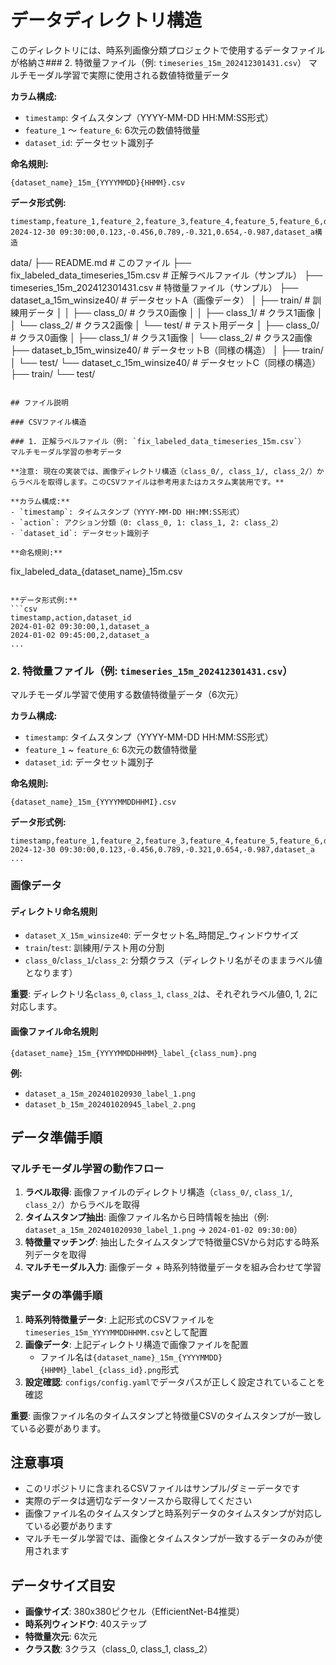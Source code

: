 # データディレクトリ構造

このディレクトリには、時系列画像分類プロジェクトで使用するデータファイルが格納さ### 2. 特徴量ファイル（例: `timeseries_15m_202412301431.csv`）
マルチモーダル学習で実際に使用される数値特徴量データ

**カラム構成:**
- `timestamp`: タイムスタンプ（YYYY-MM-DD HH:MM:SS形式）
- `feature_1` ～ `feature_6`: 6次元の数値特徴量
- `dataset_id`: データセット識別子

**命名規則:**
```
{dataset_name}_15m_{YYYYMMDD}{HHMM}.csv
```

**データ形式例:**
```csv
timestamp,feature_1,feature_2,feature_3,feature_4,feature_5,feature_6,dataset_id
2024-12-30 09:30:00,0.123,-0.456,0.789,-0.321,0.654,-0.987,dataset_a構造

```
data/
├── README.md                                    # このファイル
├── fix_labeled_data_timeseries_15m.csv         # 正解ラベルファイル（サンプル）
├── timeseries_15m_202412301431.csv             # 特徴量ファイル（サンプル）
├── dataset_a_15m_winsize40/                    # データセットA（画像データ）
│   ├── train/                                   # 訓練用データ
│   │   ├── class_0/                            # クラス0画像
│   │   ├── class_1/                            # クラス1画像
│   │   └── class_2/                            # クラス2画像
│   └── test/                                    # テスト用データ
│       ├── class_0/                            # クラス0画像
│       ├── class_1/                            # クラス1画像
│       └── class_2/                            # クラス2画像
├── dataset_b_15m_winsize40/                    # データセットB（同様の構造）
│   ├── train/
│   └── test/
└── dataset_c_15m_winsize40/                    # データセットC（同様の構造）
    ├── train/
    └── test/
```

## ファイル説明

### CSVファイル構造

### 1. 正解ラベルファイル（例: `fix_labeled_data_timeseries_15m.csv`）
マルチモーダル学習の参考データ

**注意: 現在の実装では、画像ディレクトリ構造（class_0/, class_1/, class_2/）からラベルを取得します。このCSVファイルは参考用またはカスタム実装用です。**

**カラム構成:**
- `timestamp`: タイムスタンプ（YYYY-MM-DD HH:MM:SS形式）
- `action`: アクション分類（0: class_0, 1: class_1, 2: class_2）
- `dataset_id`: データセット識別子

**命名規則:**
```
fix_labeled_data_{dataset_name}_15m.csv
```

**データ形式例:**
```csv
timestamp,action,dataset_id
2024-01-02 09:30:00,1,dataset_a
2024-01-02 09:45:00,2,dataset_a
...
```

### 2. 特徴量ファイル（例: `timeseries_15m_202412301431.csv`）
マルチモーダル学習で使用する数値特徴量データ（6次元）

**カラム構成:**
- `timestamp`: タイムスタンプ（YYYY-MM-DD HH:MM:SS形式）
- `feature_1` ~ `feature_6`: 6次元の数値特徴量
- `dataset_id`: データセット識別子

**命名規則:**
```
{dataset_name}_15m_{YYYYMMDDHHMI}.csv
```

**データ形式例:**
```csv
timestamp,feature_1,feature_2,feature_3,feature_4,feature_5,feature_6,dataset_id
2024-12-30 09:30:00,0.123,-0.456,0.789,-0.321,0.654,-0.987,dataset_a
...
```

### 画像データ

#### ディレクトリ命名規則
- `dataset_X_15m_winsize40`: データセット名_時間足_ウィンドウサイズ
- `train`/`test`: 訓練用/テスト用の分割
- `class_0`/`class_1`/`class_2`: 分類クラス（ディレクトリ名がそのままラベル値となります）

**重要**: ディレクトリ名`class_0`, `class_1`, `class_2`は、それぞれラベル値0, 1, 2に対応します。

#### 画像ファイル命名規則
```
{dataset_name}_15m_{YYYYMMDDHHMM}_label_{class_num}.png
```

**例:**
- `dataset_a_15m_202401020930_label_1.png`
- `dataset_b_15m_202401020945_label_2.png`

## データ準備手順

### マルチモーダル学習の動作フロー

1. **ラベル取得**: 画像ファイルのディレクトリ構造（`class_0/`, `class_1/`, `class_2/`）からラベルを取得
2. **タイムスタンプ抽出**: 画像ファイル名から日時情報を抽出（例: `dataset_a_15m_202401020930_label_1.png` → `2024-01-02 09:30:00`）
3. **特徴量マッチング**: 抽出したタイムスタンプで特徴量CSVから対応する時系列データを取得
4. **マルチモーダル入力**: 画像データ + 時系列特徴量データを組み合わせて学習

### 実データの準備手順

1. **時系列特徴量データ**: 上記形式のCSVファイルを`timeseries_15m_YYYYMMDDHHMM.csv`として配置
2. **画像データ**: 上記ディレクトリ構造で画像ファイルを配置
   - ファイル名は`{dataset_name}_15m_{YYYYMMDD}{HHMM}_label_{class_id}.png`形式
3. **設定確認**: `configs/config.yaml`でデータパスが正しく設定されていることを確認

**重要**: 画像ファイル名のタイムスタンプと特徴量CSVのタイムスタンプが一致している必要があります。

## 注意事項

- このリポジトリに含まれるCSVファイルはサンプル/ダミーデータです
- 実際のデータは適切なデータソースから取得してください
- 画像ファイル名のタイムスタンプと時系列データのタイムスタンプが対応している必要があります
- マルチモーダル学習では、画像とタイムスタンプが一致するデータのみが使用されます

## データサイズ目安

- **画像サイズ**: 380x380ピクセル（EfficientNet-B4推奨）
- **時系列ウィンドウ**: 40ステップ
- **特徴量次元**: 6次元
- **クラス数**: 3クラス（class_0, class_1, class_2）
